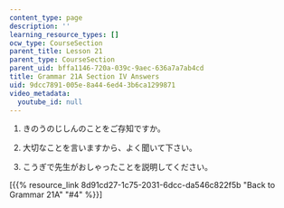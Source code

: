 ```yaml
---
content_type: page
description: ''
learning_resource_types: []
ocw_type: CourseSection
parent_title: Lesson 21
parent_type: CourseSection
parent_uid: bffa1146-720a-039c-9aec-636a7a7ab4cd
title: Grammar 21A Section IV Answers
uid: 9dcc7891-005e-8a44-6ed4-3b6ca1299871
video_metadata:
  youtube_id: null
---
```


1.  きのうのじしんのことをご存知ですか。
    
2.  大切なことを言いますから、よく聞いて下さい。
    
3.  こうぎで先生がおしゃったことを説明してください。
    

\[{{% resource_link 8d91cd27-1c75-2031-6dcc-da546c822f5b "Back to Grammar 21A" "#4" %}}\]